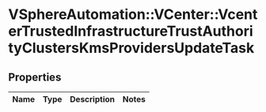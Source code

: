 # VSphereAutomation::VCenter::VcenterTrustedInfrastructureTrustAuthorityClustersKmsProvidersUpdateTask

## Properties
Name | Type | Description | Notes
------------ | ------------- | ------------- | -------------


